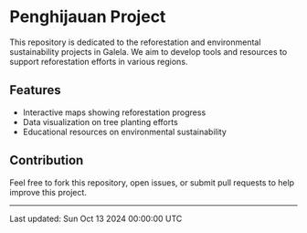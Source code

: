 # Penghijauan Project

This repository is dedicated to the reforestation and environmental sustainability projects in Galela. We aim to develop tools and resources to support reforestation efforts in various regions.

## Features
- Interactive maps showing reforestation progress
- Data visualization on tree planting efforts
- Educational resources on environmental sustainability

## Contribution
Feel free to fork this repository, open issues, or submit pull requests to help improve this project.

---

Last updated: Sun Oct 13 2024 00:00:00 UTC
